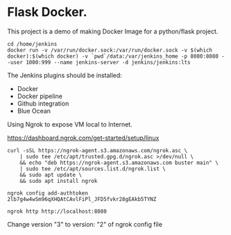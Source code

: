 # Flask Docker.

This project is a demo of making Docker Image for a python/flask project.

```mkdir -p /home/jenkins/data
cd /home/jenkins
docker run -v /var/run/docker.sock:/var/run/docker.sock -v $(which docker):$(which docker) -v `pwd`/data:/var/jenkins_home -p 8080:8080 --user 1000:999 --name jenkins-server -d jenkins/jenkins:lts
```

The Jenkins plugins should be installed:

- Docker
- Docker pipeline
- Github integration
- Blue Ocean

Using Ngrok to expose VM local to Internet.

https://dashboard.ngrok.com/get-started/setup/linux

```
curl -sSL https://ngrok-agent.s3.amazonaws.com/ngrok.asc \
	| sudo tee /etc/apt/trusted.gpg.d/ngrok.asc >/dev/null \
	&& echo "deb https://ngrok-agent.s3.amazonaws.com buster main" \
	| sudo tee /etc/apt/sources.list.d/ngrok.list \
	&& sudo apt update \
	&& sudo apt install ngrok

ngrok config add-authtoken 2lb7g4w4wSm96qXHQAtCAvlFiPl_JFD5fvkr28gEAkb5TYNZ

ngrok http http://localhost:8080
```

Change version "3" to version: "2" of ngrok config file
